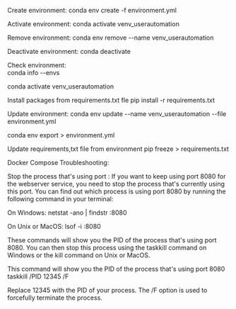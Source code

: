 

Create environment: 
conda env create -f environment.yml

Activate environment: conda activate venv_userautomation

Remove environment: 
conda env remove --name venv_userautomation

Deactivate environment: 
conda deactivate

Check environment:  
conda info --envs

conda activate venv_userautomation

Install packages from requirements.txt fle
pip install -r requirements.txt

Update environment: 
conda env update --name venv_userautomation --file environment.yml


conda env export > environment.yml

Update requirements,txt file from environment
pip freeze > requirements.txt



Docker Compose Troubleshooting:

Stop the process that's using port <port number>: 
If you want to keep using port 8080 for the webserver service, you need to stop the process that's currently using this port. You can find out which process is using port 8080 by running the following command in your terminal:

On Windows:
netstat -ano | findstr :8080

On Unix or MacOS:
lsof -i :8080

These commands will show you the PID of the process that's using port 8080. You can then stop this process using the taskkill command on Windows or the kill command on Unix or MacOS.

This command will show you the PID of the process that's using port 8080
taskkill /PID 12345 /F

Replace 12345 with the PID of your process. The /F option is used to forcefully terminate the process.




